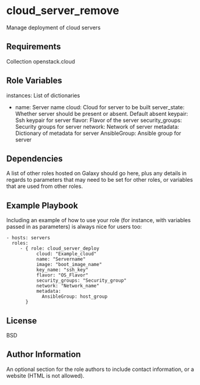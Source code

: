 cloud_server_remove
=========

Manage deployment of cloud servers

Requirements
------------

Collection openstack.cloud

Role Variables
--------------

instances: List of dictionaries
  - name: Server name
      cloud: Cloud for server to be built
      server_state: Whether server should be present or absent.  Default absent
      keypair: Ssh keypair for server
      flavor: Flavor of the server 
      security_groups: Security groups for server
      network: Network of server
      metadata: Dictionary of metadata for server
        AnsibleGroup: Ansible group for server

Dependencies
------------

A list of other roles hosted on Galaxy should go here, plus any details in regards to parameters that may need to be set for other roles, or variables that are used from other roles.

Example Playbook
----------------

Including an example of how to use your role (for instance, with variables passed in as parameters) is always nice for users too:

    - hosts: servers
      roles:
         - { role: cloud_server_deploy
               cloud: "Example_cloud"
               name: "Servername"
               image: "boot_image_name"
               key_name: "ssh_key"
               flavor: "OS_Flavor"
               security_groups: "Security_group"
               network: "Network_name"
               metadata:
                 AnsibleGroup: host_group
           }

License
-------

BSD

Author Information
------------------

An optional section for the role authors to include contact information, or a website (HTML is not allowed).

